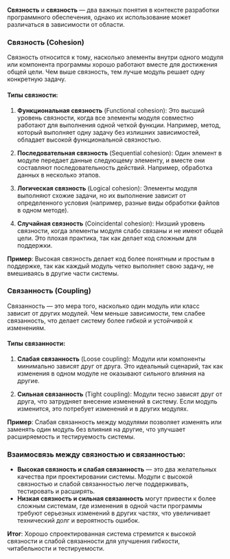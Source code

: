 **Связность** и **связность** — два важных понятия в контексте разработки программного обеспечения, однако их использование может различаться в зависимости от области.

### Связность (Cohesion)
Связность относится к тому, насколько элементы внутри одного модуля или компонента программы хорошо работают вместе для достижения общей цели. Чем выше связность, тем лучше модуль решает одну конкретную задачу. 

#### Типы связности:
1. **Функциональная связность** (Functional cohesion): Это высший уровень связности, когда все элементы модуля совместно работают для выполнения одной четкой функции. Например, метод, который выполняет одну задачу без излишних зависимостей, обладает высокой функциональной связностью.
   
2. **Последовательная связность** (Sequential cohesion): Один элемент в модуле передает данные следующему элементу, и вместе они составляют последовательность действий. Например, обработка данных в несколько этапов.

3. **Логическая связность** (Logical cohesion): Элементы модуля выполняют схожие задачи, но их выполнение зависит от определенного условия (например, разные виды обработки файлов в одном методе).
   
4. **Случайная связность** (Coincidental cohesion): Низший уровень связности, когда элементы модуля слабо связаны и не имеют общей цели. Это плохая практика, так как делает код сложным для поддержки.

**Пример**: Высокая связность делает код более понятным и простым в поддержке, так как каждый модуль четко выполняет свою задачу, не вмешиваясь в другие части системы.

### Связанность (Coupling)
Связанность — это мера того, насколько один модуль или класс зависит от других модулей. Чем меньше зависимости, тем слабее связанность, что делает систему более гибкой и устойчивой к изменениям.

#### Типы связанности:
1. **Слабая связанность** (Loose coupling): Модули или компоненты минимально зависят друг от друга. Это идеальный сценарий, так как изменения в одном модуле не оказывают сильного влияния на другие.
   
2. **Сильная связанность** (Tight coupling): Модули тесно зависят друг от друга, что затрудняет внесение изменений в систему. Если модуль изменится, это потребует изменений и в других модулях.

**Пример**: Слабая связанность между модулями позволяет изменять или заменять один модуль без влияния на другие, что улучшает расширяемость и тестируемость системы.

### Взаимосвязь между связностью и связанностью:
- **Высокая связность и слабая связанность** — это два желательных качества при проектировании системы. Модули с высокой связностью и слабой связанностью легче поддерживать, тестировать и расширять.
- **Низкая связность и сильная связанность** могут привести к более сложным системам, где изменения в одной части программы требуют серьезных изменений в других частях, что увеличивает технический долг и вероятность ошибок.

**Итог**: Хорошо спроектированная система стремится к высокой связности и слабой связанности для улучшения гибкости, читабельности и тестируемости.